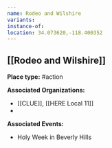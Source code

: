 ```yaml
---
name: Rodeo and Wilshire
variants: 
instance-of: 
location: 34.073620,-118.400352
---
```

## [[Rodeo and Wilshire]]

**Place type:** #action

**Associated Organizations:** 
- [[CLUE]], [[HERE Local 11]]
- 

**Associated Events:** 
- Holy Week in Beverly Hills